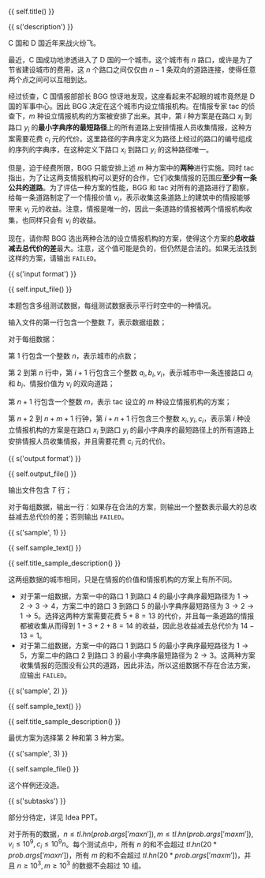 {{ self.title() }}

{{ s('description') }}

C 国和 D 国近年来战火纷飞。

最近，C 国成功地渗透进入了 D 国的一个城市。这个城市有 $n$ 路口，或许是为了节省建设城市的费用，这 $n$ 个路口之间仅仅由 $n-1$ 条双向的道路连接，使得任意两个点之间可以互相到达。

经过侦查，C 国情报部部长 BGG 惊讶地发现，这座看起来不起眼的城市竟然是 D 国的军事中心。因此 BGG 决定在这个城市内设立情报机构。在情报专家 tac 的侦查下，$m$ 种设立情报机构的方案被安排了出来。其中，第 $i$ 种方案是在路口 $x_i$ 到路口 $y_i$ 的**最小字典序的最短路径**上的所有道路上安排情报人员收集情报，这种方案需要花费 $c_i$ 元的代价。这里路径的字典序定义为路径上经过的路口的编号组成的序列的字典序，在这种定义下路口 $x_i$ 到路口 $y_i$ 的这种路径唯一。

但是，迫于经费所限，BGG 只能安排上述 $m$ 种方案中的**两种**进行实施。同时 tac 指出，为了让这两支情报机构可以更好的合作，它们收集情报的范围应**至少有一条公共的道路**。为了评估一种方案的性能，BGG 和 tac 对所有的道路进行了勘察，给每一条道路制定了一个情报价值 $v_i$，表示收集这条道路上的建筑中的情报能够带来 $v_i$ 元的收益。注意，情报是唯一的，因此一条道路的情报被两个情报机构收集，也同样只会有 $v_i$ 的收益。

现在，请你帮 BGG 选出两种合法的设立情报机构的方案，使得这个方案的**总收益减去总代价的差**最大。注意，这个值可能是负的，但仍然是合法的。如果无法找到这样的方案，请输出 `FAILED`。

{{ s('input format') }}

{{ self.input_file() }}

本题包含多组测试数据，每组测试数据表示平行时空中的一种情况。

输入文件的第一行包含一个整数 $T$，表示数据组数；

对于每组数据：

第 1 行包含一个整数 $n$，表示城市的点数；

第 $2$ 到第 $n$ 行中，第 $i+1$ 行包含三个整数 $a_i,b_i,v_i$，表示城市中一条连接路口 $a_i$ 和 $b_i$、情报价值为 $v_i$ 的双向道路；

第 $n+1$ 行包含一个整数 $m$，表示 tac 设立的 $m$ 种设立情报机构的方案；

第 $n+2$ 到 $n+m+1$ 行钟，第 $i+n+1$ 行包含三个整数 $x_i,y_i,c_i$，表示第 $i$ 种设立情报机构的方案是在路口 $x_i$ 到路口 $y_i$ 的最小字典序的最短路径上的所有道路上安排情报人员收集情报，并且需要花费 $c_i$ 元的代价。

{{ s('output format') }}

{{ self.output_file() }}

输出文件包含 $T$ 行；

对于每组数据，输出一行：如果存在合法的方案，则输出一个整数表示最大的总收益减去总代价的差；否则输出 `FAILED`。

{{ s('sample', 1) }}

{{ self.sample_text() }}


{{ self.title_sample_description() }}

这两组数据的城市相同，只是在情报的价值和情报机构的方案上有所不同。

- 对于第一组数据，方案一中的路口 $1$ 到路口 $4$ 的最小字典序最短路径为 $1\to 2\to 3\to 4$，方案二中的路口 $3$ 到路口 $5$ 的最小字典序最短路径为 $3\to 2\to 1\to 5$。选择这两种方案需要花费 $5+8=13$ 的代价，并且每一条道路的情报都被收集从而得到 $1+3+2+8=14$ 的收益，因此总收益减去总代价为 $14-13=1$。
- 对于第二组数据，方案一中的路口 $1$ 到路口 $5$ 的最小字典序最短路径为 $1\to 5$，方案二中的路口 $2$ 到路口 $3$ 的最小字典序最短路径为 $2\to 3$。这两种方案收集情报的范围没有公共的道路，因此非法，所以这组数据不存在合法方案，应输出 `FAILED`。

{{ s('sample', 2) }}

{{ self.sample_text() }}

{{ self.title_sample_description() }}

最优方案为选择第 $2$ 种和第 $3$ 种方案。

{{ s('sample', 3) }}

{{ self.sample_file() }}

这个样例还没造。

{{ s('subtasks') }}

部分分待定，详见 Idea PPT。

对于所有的数据，$n\le {{ tl.hn(prob.args['maxn'])  }}, m\le {{ tl.hn(prob.args['maxm'])  }}, v_i\le 10^9, c_i\le 10^9n$。每个测试点中，所有 $n$ 的和不会超过 ${{ tl.hn(20 * prob.args['maxn'])  }}$，所有 $m$ 的和不会超过 ${{ tl.hn(20 * prob.args['maxm'])  }}$，并且 $n\ge 10^3,m\ge 10^3$ 的数据不会超过 $10$ 组。